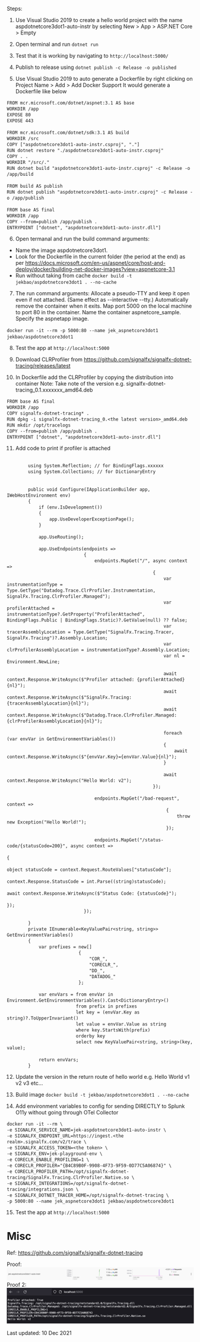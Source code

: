 ﻿Steps:

1. Use Visual Studio 2019 to create a hello world project with the name aspdotnetcore3dot1-auto-instr by selecting New > App > ASP.NET Core > Empty


2. Open terminal and run `dotnet run`


3. Test that it is working by navigating to `http://localhost:5000/`


4. Publish to release using `dotnet publish -c Release -o published`


5. Use Visual Studio 2019 to auto generate a Dockerfile by right clicking on Project Name > Add > Add Docker Support
It would generate a Dockerfile like below
```
FROM mcr.microsoft.com/dotnet/aspnet:3.1 AS base
WORKDIR /app
EXPOSE 80
EXPOSE 443

FROM mcr.microsoft.com/dotnet/sdk:3.1 AS build
WORKDIR /src
COPY ["aspdotnetcore3dot1-auto-instr.csproj", "."]
RUN dotnet restore "./aspdotnetcore3dot1-auto-instr.csproj"
COPY . .
WORKDIR "/src/."
RUN dotnet build "aspdotnetcore3dot1-auto-instr.csproj" -c Release -o /app/build

FROM build AS publish
RUN dotnet publish "aspdotnetcore3dot1-auto-instr.csproj" -c Release -o /app/publish

FROM base AS final
WORKDIR /app
COPY --from=publish /app/publish .
ENTRYPOINT ["dotnet", "aspdotnetcore3dot1-auto-instr.dll"]

```


6. Open termanal and run the build command arguments:
- Name the image aspdotnetcore3dot1.
- Look for the Dockerfile in the current folder (the period at the end) as per https://docs.microsoft.com/en-us/aspnet/core/host-and-deploy/docker/building-net-docker-images?view=aspnetcore-3.1
- Run without taking from cache
`docker build -t jekbao/aspdotnetcore3dot1 . --no-cache`


7. The run command arguments:
    Allocate a pseudo-TTY and keep it open even if not attached. (Same effect as --interactive --tty.)
    Automatically remove the container when it exits.
    Map port 5000 on the local machine to port 80 in the container.
    Name the container aspnetcore_sample.
    Specify the aspnetapp image.

`docker run -it --rm -p 5000:80 --name jek_aspnetcore3dot1 jekbao/aspdotnetcore3dot1`


8. Test the app at `http://localhost:5000`


9. Download CLRProfiler from https://github.com/signalfx/signalfx-dotnet-tracing/releases/latest


10. In Dockerfile add the CLRProfiler by copying the distribution into container
Note: Take note of the version e.g. signalfx-dotnet-tracing_0.1.xxxxxxx_amd64.deb
```
FROM base AS final
WORKDIR /app
COPY signalfx-dotnet-tracing* .
RUN dpkg -i signalfx-dotnet-tracing_0.<the latest version>_amd64.deb
RUN mkdir /opt/tracelogs
COPY --from=publish /app/publish .
ENTRYPOINT ["dotnet", "aspdotnetcore3dot1-auto-instr.dll"]
```


11. Add code to print if profiler is attached
```

        using System.Reflection; // for BindingFlags.xxxxxx
        using System.Collections; // for DictionaryEntry


        public void Configure(IApplicationBuilder app, IWebHostEnvironment env)
        {
            if (env.IsDevelopment())
            {
                app.UseDeveloperExceptionPage();
            }

            app.UseRouting();
            
            app.UseEndpoints(endpoints =>
                             {
                                 endpoints.MapGet("/", async context =>
                                                       {
                                                           var instrumentationType = Type.GetType("Datadog.Trace.ClrProfiler.Instrumentation, SignalFx.Tracing.ClrProfiler.Managed");
                                                           var profilerAttached = instrumentationType?.GetProperty("ProfilerAttached", BindingFlags.Public | BindingFlags.Static)?.GetValue(null) ?? false;
                                                           var tracerAssemblyLocation = Type.GetType("SignalFx.Tracing.Tracer, SignalFx.Tracing")?.Assembly.Location;
                                                           var clrProfilerAssemblyLocation = instrumentationType?.Assembly.Location;
                                                           var nl = Environment.NewLine;

                                                           await context.Response.WriteAsync($"Profiler attached: {profilerAttached}{nl}");
                                                           await context.Response.WriteAsync($"SignalFx.Tracing: {tracerAssemblyLocation}{nl}");
                                                           await context.Response.WriteAsync($"Datadog.Trace.ClrProfiler.Managed: {clrProfilerAssemblyLocation}{nl}");

                                                           foreach (var envVar in GetEnvironmentVariables())
                                                           {
                                                               await context.Response.WriteAsync($"{envVar.Key}={envVar.Value}{nl}");
                                                           }

                                                           await context.Response.WriteAsync("Hello World: v2");
                                                       });

                                 endpoints.MapGet("/bad-request", context =>
                                                            {
                                                                throw new Exception("Hello World!");
                                                            });

                                 endpoints.MapGet("/status-code/{statusCode=200}", async context =>
                                                                               {
                                                                                   object statusCode = context.Request.RouteValues["statusCode"];
                                                                                   context.Response.StatusCode = int.Parse((string)statusCode);
                                                                                   await context.Response.WriteAsync($"Status Code: {statusCode}");
                                                                               });
                             });

        }
        private IEnumerable<KeyValuePair<string, string>> GetEnvironmentVariables()
        {
            var prefixes = new[]
                           {
                               "COR_",
                               "CORECLR_",
                               "DD_",
                               "DATADOG_"
                           };

            var envVars = from envVar in Environment.GetEnvironmentVariables().Cast<DictionaryEntry>()
                          from prefix in prefixes
                          let key = (envVar.Key as string)?.ToUpperInvariant()
                          let value = envVar.Value as string
                          where key.StartsWith(prefix)
                          orderby key
                          select new KeyValuePair<string, string>(key, value);

            return envVars;
        }
```


12. Update the version in the return route of hello world e.g. Hello World v1 v2 v3 etc...


13. Build image `docker build -t jekbao/aspdotnetcore3dot1 . --no-cache`

14. Add environment variables to config for sending DIRECTLY to Splunk O11y without going through OTel Collector

```
docker run -it --rm \
-e SIGNALFX_SERVICE_NAME=jek-aspdotnetcore3dot1-auto-instr \
-e SIGNALFX_ENDPOINT_URL=https://ingest.<the realm>.signalfx.com/v2/trace \
-e SIGNALFX_ACCESS_TOKEN=<the token> \
-e SIGNALFX_ENV=jek-playground-env \
-e CORECLR_ENABLE_PROFILING=1 \
-e CORECLR_PROFILER="{B4C89B0F-9908-4F73-9F59-0D77C5A06874}" \
-e CORECLR_PROFILER_PATH=/opt/signalfx-dotnet-tracing/SignalFx.Tracing.ClrProfiler.Native.so \
-e SIGNALFX_INTEGRATIONS=/opt/signalfx-dotnet-tracing/integrations.json \
-e SIGNALFX_DOTNET_TRACER_HOME=/opt/signalfx-dotnet-tracing \
-p 5000:80 --name jek_aspnetcore3dot1 jekbao/aspdotnetcore3dot1
```

15. Test the app at `http://localhost:5000`

# Misc
Ref: https://github.com/signalfx/signalfx-dotnet-tracing

Proof: ![proof](proof.png "working proof")
Proof 2: ![proof2](proof2.png "working proof 2")

Last updated: 10 Dec 2021
